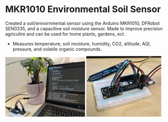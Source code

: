# MKR1010 Environmental Soil Sensor

Created a soil/enivornmental sensor using the Arduino MKR1010, DFRobot SEN0335, and a capacitive soil moisture sensor. Made to improve precision agricultre and can be used for home plants, gardens, ect.
- Measures temperature, soil moisture, humidity, CO2, altitude, AQI, pressure, and volatile organic compounds. 

<p align="left">
    <img width="50%" src="IMAGES/IMG_4878.jpg" style="max-width:50%;"></a>
    <img width="47%" src="IMAGES/IMG_4850.jpg" style="max-width:50%;"></a>
</p>
